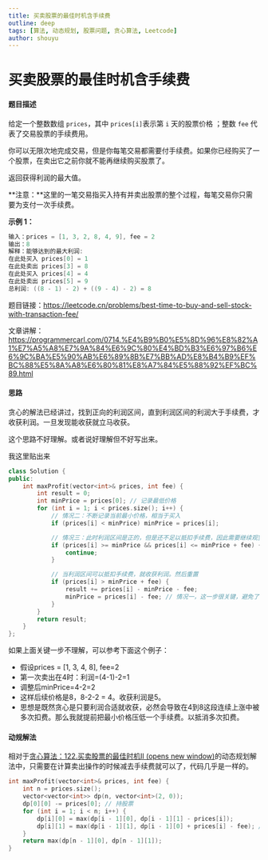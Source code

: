 ```yaml
---
title: 买卖股票的最佳时机含手续费
outline: deep
tags: [算法, 动态规划, 股票问题, 贪心算法, Leetcode]
author: shouyu
---
```


# 买卖股票的最佳时机含手续费

#### 题目描述

给定一个整数数组 `prices`，其中 `prices[i]`表示第 `i` 天的股票价格 ；整数 `fee` 代表了交易股票的手续费用。

你可以无限次地完成交易，但是你每笔交易都需要付手续费。如果你已经购买了一个股票，在卖出它之前你就不能再继续购买股票了。

返回获得利润的最大值。

**注意：**这里的一笔交易指买入持有并卖出股票的整个过程，每笔交易你只需要为支付一次手续费。

**示例 1：**

```c++
输入：prices = [1, 3, 2, 8, 4, 9], fee = 2
输出：8
解释：能够达到的最大利润:  
在此处买入 prices[0] = 1
在此处卖出 prices[3] = 8
在此处买入 prices[4] = 4
在此处卖出 prices[5] = 9
总利润: ((8 - 1) - 2) + ((9 - 4) - 2) = 8
```

题目链接：https://leetcode.cn/problems/best-time-to-buy-and-sell-stock-with-transaction-fee/

文章讲解：https://programmercarl.com/0714.%E4%B9%B0%E5%8D%96%E8%82%A1%E7%A5%A8%E7%9A%84%E6%9C%80%E4%BD%B3%E6%97%B6%E6%9C%BA%E5%90%AB%E6%89%8B%E7%BB%AD%E8%B4%B9%EF%BC%88%E5%8A%A8%E6%80%81%E8%A7%84%E5%88%92%EF%BC%89.html

#### 思路

贪心的解法已经讲过，找到正向的利润区间，直到利润区间的利润大于手续费，才收获利润。一旦发现能收获就立马收获。

这个思路不好理解。或者说好理解但不好写出来。

我这里贴出来

```C++
class Solution {
public:
    int maxProfit(vector<int>& prices, int fee) {
        int result = 0;
        int minPrice = prices[0]; // 记录最低价格
        for (int i = 1; i < prices.size(); i++) {
            // 情况二：不断记录当前最小价格，相当于买入
            if (prices[i] < minPrice) minPrice = prices[i];

            // 情况三：此时利润区间是正的，但是还不足以抵扣手续费，因此需要继续观望。
            if (prices[i] >= minPrice && prices[i] <= minPrice + fee) {
                continue;
            }

            // 当利润区间可以抵扣手续费，就收获利润。然后重置
            if (prices[i] > minPrice + fee) {
                result += prices[i] - minPrice - fee;
                minPrice = prices[i] - fee; // 情况一，这一步很关键，避免了在价格连续上涨的时候重复扣手续费。
            }
        }
        return result;
    }
};
```

如果上面关键一步不理解，可以参考下面这个例子：

- 假设prices = [1, 3, 4, 8], fee=2
- 第一次卖出在4时：利润=(4-1)-2=1
- 调整后minPrice=4-2=2
- 这样后续价格是8，8-2-2 = 4。收获利润是5。
- 思想是既然贪心是只要利润合适就收获，必然会导致在4到8这段连续上涨中被多次扣费。那么我就提前把最小价格压低一个手续费。以抵消多次扣费。

#### 动规解法

相对于[贪心算法：122.买卖股票的最佳时机II (opens new window)](https://programmercarl.com/0122.买卖股票的最佳时机II.html)的动态规划解法中，只需要在计算卖出操作的时候减去手续费就可以了，代码几乎是一样的。

```C++
int maxProfit(vector<int>& prices, int fee) {
    int n = prices.size();
    vector<vector<int>> dp(n, vector<int>(2, 0));
    dp[0][0] -= prices[0]; // 持股票
    for (int i = 1; i < n; i++) {
        dp[i][0] = max(dp[i - 1][0], dp[i - 1][1] - prices[i]);
        dp[i][1] = max(dp[i - 1][1], dp[i - 1][0] + prices[i] - fee); // 仅这一点不同
    }
    return max(dp[n - 1][0], dp[n - 1][1]);
}
```


